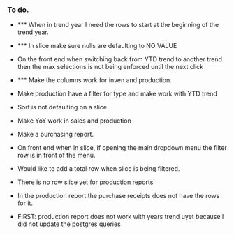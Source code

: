### To do.

- \*\*\* When in trend year I need the rows to start at the beginning of the trend year.
- \*\*\* In slice make sure nulls are defaulting to NO VALUE
- On the front end when switching back from YTD trend to another trend then the max selections is not being enforced until the next click
- \*\*\* Make the columns work for inven and production.
- Make production have a filter for type and make work with YTD trend
- Sort is not defaulting on a slice
- Make YoY work in sales and production
- Make a purchasing report.
- On front end when in slice, if opening the main dropdown menu the filter row is in front of the menu.
- Would like to add a total row when slice is being filtered.
- There is no row slice yet for production reports
- In the production report the purchase receipts does not have the rows for it.

- FIRST: production report does not work with years trend uyet because I did not update the postgres queries
